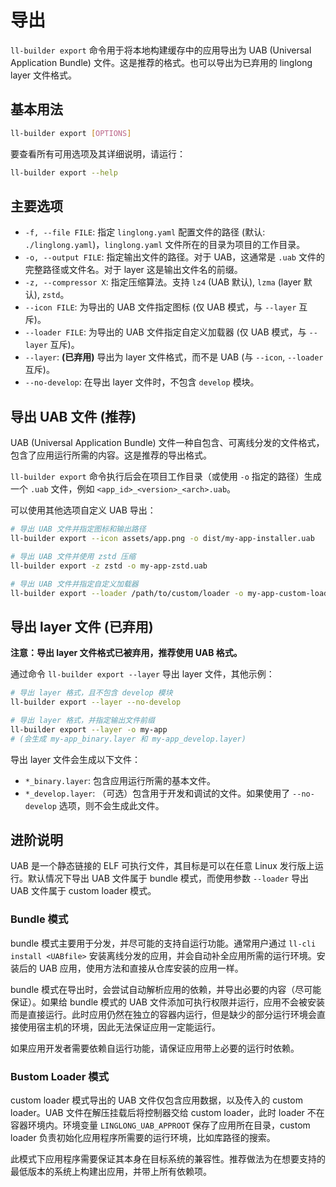 <!--
SPDX-FileCopyrightText: 2023 UnionTech Software Technology Co., Ltd.

SPDX-License-Identifier: LGPL-3.0-or-later
-->

# 导出

`ll-builder export` 命令用于将本地构建缓存中的应用导出为 UAB (Universal Application Bundle) 文件。这是推荐的格式。也可以导出为已弃用的 linglong layer 文件格式。

## 基本用法

```bash
ll-builder export [OPTIONS]
```

要查看所有可用选项及其详细说明，请运行：

```bash
ll-builder export --help
```

## 主要选项

- `-f, --file FILE`: 指定 `linglong.yaml` 配置文件的路径 (默认: `./linglong.yaml`)，`linglong.yaml` 文件所在的目录为项目的工作目录。
- `-o, --output FILE`: 指定输出文件的路径。对于 UAB，这通常是 `.uab` 文件的完整路径或文件名。对于 layer 这是输出文件名的前缀。
- `-z, --compressor X`: 指定压缩算法。支持 `lz4` (UAB 默认), `lzma` (layer 默认), `zstd`。
- `--icon FILE`: 为导出的 UAB 文件指定图标 (仅 UAB 模式，与 `--layer` 互斥)。
- `--loader FILE`: 为导出的 UAB 文件指定自定义加载器 (仅 UAB 模式，与 `--layer` 互斥)。
- `--layer`: **(已弃用)** 导出为 layer 文件格式，而不是 UAB (与 `--icon`, `--loader` 互斥)。
- `--no-develop`: 在导出 layer 文件时，不包含 `develop` 模块。

## 导出 UAB 文件 (推荐)

UAB (Universal Application Bundle) 文件一种自包含、可离线分发的文件格式，包含了应用运行所需的内容。这是推荐的导出格式。

`ll-builder export` 命令执行后会在项目工作目录（或使用 `-o` 指定的路径）生成一个 `.uab` 文件，例如 `<app_id>_<version>_<arch>.uab`。

可以使用其他选项自定义 UAB 导出：

```bash
# 导出 UAB 文件并指定图标和输出路径
ll-builder export --icon assets/app.png -o dist/my-app-installer.uab

# 导出 UAB 文件并使用 zstd 压缩
ll-builder export -z zstd -o my-app-zstd.uab

# 导出 UAB 文件并指定自定义加载器
ll-builder export --loader /path/to/custom/loader -o my-app-custom-loader.uab
```

## 导出 layer 文件 (已弃用)

**注意：导出 layer 文件格式已被弃用，推荐使用 UAB 格式。**

通过命令 `ll-builder export --layer` 导出 layer 文件，其他示例：

```bash
# 导出 layer 格式，且不包含 develop 模块
ll-builder export --layer --no-develop

# 导出 layer 格式，并指定输出文件前缀
ll-builder export --layer -o my-app
# (会生成 my-app_binary.layer 和 my-app_develop.layer)
```

导出 layer 文件会生成以下文件：

- `*_binary.layer`: 包含应用运行所需的基本文件。
- `*_develop.layer`: （可选）包含用于开发和调试的文件。如果使用了 `--no-develop` 选项，则不会生成此文件。

## 进阶说明

UAB 是一个静态链接的 ELF 可执行文件，其目标是可以在任意 Linux 发行版上运行。默认情况下导出 UAB 文件属于 bundle 模式，而使用参数 `--loader` 导出 UAB 文件属于 custom loader 模式。

### Bundle 模式

bundle 模式主要用于分发，并尽可能的支持自运行功能。通常用户通过 `ll-cli install <UABfile>` 安装离线分发的应用，并会自动补全应用所需的运行环境。安装后的 UAB 应用，使用方法和直接从仓库安装的应用一样。

bundle 模式在导出时，会尝试自动解析应用的依赖，并导出必要的内容（尽可能保证）。如果给 bundle 模式的 UAB 文件添加可执行权限并运行，应用不会被安装而是直接运行。此时应用仍然在独立的容器内运行，但是缺少的部分运行环境会直接使用宿主机的环境，因此无法保证应用一定能运行。

如果应用开发者需要依赖自运行功能，请保证应用带上必要的运行时依赖。

### Bustom Loader 模式

custom loader 模式导出的 UAB 文件仅包含应用数据，以及传入的 custom loader。UAB 文件在解压挂载后将控制器交给 custom loader，此时 loader 不在容器环境内。环境变量 `LINGLONG_UAB_APPROOT` 保存了应用所在目录，custom loader 负责初始化应用程序所需要的运行环境，比如库路径的搜索。

此模式下应用程序需要保证其本身在目标系统的兼容性。推荐做法为在想要支持的最低版本的系统上构建出应用，并带上所有依赖项。

